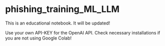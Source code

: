 # phishing_training_ML_LLM
This is an educational notebook.
It will be updated!

Use your own API-KEY for the OpenAI API.
Check necessary installations if you are not using Google Colab!
